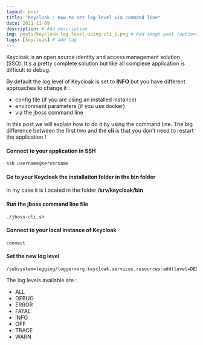 ```yaml
---
layout: post
title: "Keycloak : How to set log level via command line"
date: 2021-11-09
description: # Add description
img: posts/keycloak-log-level-using-cli_1.png # Add image post (optional)
tags: [keycloak] # add tag
---
```


Keycloak is an open source identity and access management solution (SSO). It's a pretty complete solution but like all complexe application is difficult to debug.

By default the log level of Keycloak is set to **INFO** but you have different approaches to change it : 

* config file (if you are using an installed instance) 
* environment parameters (if you use docker)
* via the jboss command line

In this post we will explain how to do it by using the command line. The big difference between the first two and the **cli** is that you don't need to restart the application !

#### Connect to your application in SSH 

    ssh username@servername

#### Go to your Keycloak the installation folder in the **bin** folder

In my case it is l.ocated in the folder **/srv/keycloak/bin**

#### Run the jboss command line file

    ./jboss-cli.sh

#### Connect to your local instance of Keycloak

    connect

#### Set the new log level

    /subsystem=logging/logger=org.keycloak.services.resources:add(level=DEBUG)

The log levels available are : 

* ALL
* DEBUG
* ERROR
* FATAL
* INFO
* OFF
* TRACE
* WARN
